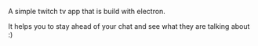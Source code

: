 A simple twitch tv app that is build with electron.

It helps you to stay ahead of your chat and see what they are talking about :)
